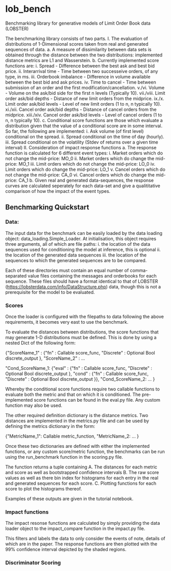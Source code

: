 # lob_bench
Benchmarking library for generative models of Limit Order Book data (LOBSTER)

The benchmarking library consists of two parts.
I. The evaluation of distributions of 1-Dimensional scores taken from real and generated sequences of data. 
    a. A measure of dissimilarity between data sets is obtained through the distance between the two distributions: implemented distance metrics are L1 and Wasserstein.
    b. Currently implemented score functions are:
        i. Spread - Difference between the best ask and best bid price.
        ii. Interarrival time - Time between two successeive orders, of any type, in ms. 
        iii. Orderbook imbalance - Difference in volume available between the best bid and ask prices. 
        iv. Time to cancel - Time between submission of an order and the first modification/cancellation.
        v./vi. Volume - Volume on the ask/bid side for the first n levels (Typically 10).
        vii./viii. Limit order ask/bid depths - Distance of new limit orders from the midprice.
        ix./x. Limit order ask/bid levels - Level of new limit orders (1 to n, n typically 10).
        xi./xii. Cancel order ask/bid depths - Distance of cancel orders from the midprice.
        xiii./xiv. Cancel order ask/bid levels - Level of cancel orders (1 to n, n typically 10).
    c. Conditional score functions are those which evaluate a distribution given that the value of a conditional score are in some interval. So far, the following are implemented:
        i. Ask volume (of first level) conditional on the spread.
        ii. Spread conditional on the time of day (hourly).
        iii. Spread conditional on the volatility (Stdev of returns over a given time interval)
II. Consideration of impact response functions 
    a. The response function is calculated for 6 different event types:
        i. Market orders which do not change the mid-price: MO_0
        ii. Market orders which do change the mid-price: MO_1
        iii. Limit orders which do not change the mid-price: LO_0
        iv. Limit orders which do change the mid-price: LO_1
        v. Cancel orders which do not change the mid-price: CA_0
        vi. Cancel orders which do change the mid-price: CA_1
    b. Given real and generated data-sequences, the response curves are calculated seperately for each data-set and give a qualititative comparison of how the impact of the event types.

## Benchmarking Quickstart

### Data:
The input data for the benchmark can be easily loaded by the data loading object: data_loading.Simple_Loader. 
At initialisation, this object requires three arguments, all of which are file paths:
    i. the location of the data sequences used for conditioning the model at inference, this is optional
    ii. the location of the generated data sequences
    iii. the location of the sequences to which the generated sequences are to be compared. 

Each of these directories must contain an equal number of comma-separated value files containing the messages and orderbooks for each sequence. These files should have a format identical to that of LOBSTER (https://lobsterdata.com/info/DataStructure.php) data, though this is not a prerequisite for the model to be evaluated. 

### Scores
Once the loader is configured with the filepaths to data following the above requirements, it becomes very east to use the benchmark. 

To evaluate the distances between distributions, the score functions that may generate 1-D distributions must be defined. This is done by using a nested Dict of the following form:

{"ScoreName_1" : {"fn" : Callable score_func, "Discrete" : Optional Bool discrete_output }, 
 "ScoreName_2" : ...
 
 "Cond_ScoreName_1: {"eval" : {"fn" : Callable score_func, "Discrete" : Optional Bool discrete_output },
                     "cond" : {"fn" : Callable score_func, "Discrete" : Optional Bool discrete_output }},
 "Cond_ScoreName_2: ...
 }

 Whereby the conditional score functions require two callable functions to evaluate both the metric and that on which it is conditioned. The pre-implemented score functions can be found in the eval.py file. Any custom function may also be used.

 The other required definition dictionary is the distance metrics. Two distances are implemented in the metrics.py file and can be used by defining the metrics dictionary in the form:

{"MetricName_1": Callable metric_function,
  "MetricName_2: ...
}

 Once these two dictionaries are defined with either the implemented functions, or any custom score/metric function, the benchmarks can be run using the run_benchmark function in the scoring.py file. 

The function returns a tuple containing 
    A. The distances for each metric and score as well as bootstrapped confidence intervals
    B. The raw score values as well as there bin index for histograms for each entry in the real and generated sequences for each score. 
    C. Plotting functions for each score to plot the histograms thereof.

Examples of these outputs are given in the tutorial notebook. 

### Impact functions
The impact resonse functions are calculated by simply providing the data loader object to the impact_compare function in the impact.py file.

This filters and labels the data to only consider the events of note, details of which are in the paper. The response functions are then plotted with the 99% confidence interval depicted by the shaded regions. 


### Discriminator Scoring


